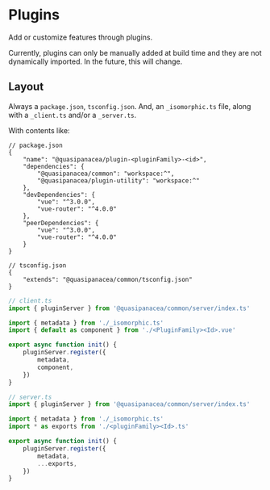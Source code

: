 # Plugins

Add or customize features through plugins.

Currently, plugins can only be manually added at build time and they are not dynamically imported. In the future, this will change.

## Layout

Always a `package.json`, `tsconfig.json`. And, an `_isomorphic.ts` file, along with a `_client.ts` and/or a `_server.ts`.

With contents like:

```jsonc
// package.json
{
	"name": "@quasipanacea/plugin-<pluginFamily>-<id>",
	"dependencies": {
		"@quasipanacea/common": "workspace:^",
		"@quasipanacea/plugin-utility": "workspace:^"
	},
	"devDependencies": {
		"vue": "^3.0.0",
		"vue-router": "^4.0.0"
	},
	"peerDependencies": {
		"vue": "^3.0.0",
		"vue-router": "^4.0.0"
	}
}
```

```jsonc
// tsconfig.json
{
	"extends": "@quasipanacea/common/tsconfig.json"
}
```

```ts
// client.ts
import { pluginServer } from '@quasipanacea/common/server/index.ts'

import { metadata } from './_isomorphic.ts'
import { default as component } from './<PluginFamily><Id>.vue'

export async function init() {
	pluginServer.register({
		metadata,
		component,
	})
}
```

```ts
// server.ts
import { pluginServer } from '@quasipanacea/common/server/index.ts'

import { metadata } from './_isomorphic.ts'
import * as exports from './<pluginFamily><Id>.ts'

export async function init() {
	pluginServer.register({
		metadata,
		...exports,
	})
}
```
